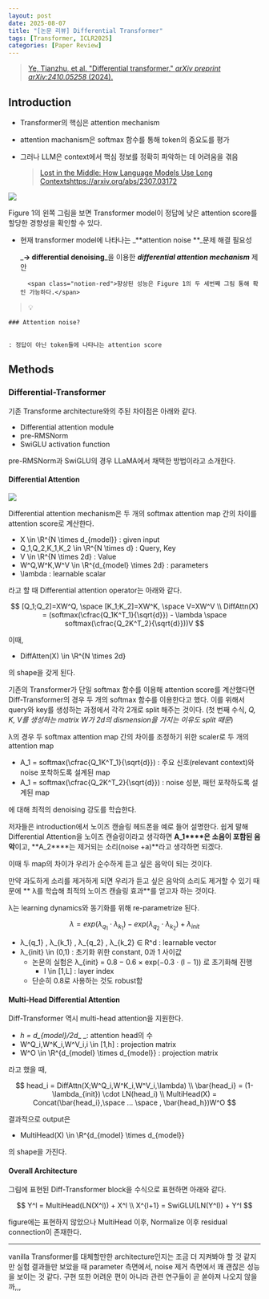 ```yaml
---
layout: post
date: 2025-08-07
title: "[논문 리뷰] Differential Transformer"
tags: [Transformer, ICLR2025]
categories: [Paper Review]
---
```


> [Ye, Tianzhu, et al. "Differential transformer." ](https://arxiv.org/abs/2410.05258)[_arXiv preprint arXiv:2410.05258_](https://arxiv.org/abs/2410.05258)[ (2024).](https://arxiv.org/abs/2410.05258)



## Introduction

- Transformer의 핵심은 attention mechanism
- attention machanism은 softmax 함수를 통해 token의 중요도를 평가
- 그러나 LLM은 context에서 핵심 정보를 정확히 파악하는 데 어려움을 겪음

	> [Lost in the Middle: How Language Models Use Long Contextshttps://arxiv.org/abs/2307.03172](https://arxiv.org/abs/2307.03172)


![](https://prod-files-secure.s3.us-west-2.amazonaws.com/542b861c-36a8-4051-84e5-8804b6728dba/9083ea56-691a-4752-ae26-47f403431ac8/image.png?X-Amz-Algorithm=AWS4-HMAC-SHA256&X-Amz-Content-Sha256=UNSIGNED-PAYLOAD&X-Amz-Credential=ASIAZI2LB4665RNK3YYU%2F20250916%2Fus-west-2%2Fs3%2Faws4_request&X-Amz-Date=20250916T140123Z&X-Amz-Expires=3600&X-Amz-Security-Token=IQoJb3JpZ2luX2VjEBUaCXVzLXdlc3QtMiJHMEUCIQDjHTCRVvK3xKYHlMpd%2BRBa63AhUJRcccU1OXKzFG0SmgIgKkNAHL5dsbKUyQbtCovLUX0NSPIwktGi5JVSHGkt8a4qiAQIjv%2F%2F%2F%2F%2F%2F%2F%2F%2F%2FARAAGgw2Mzc0MjMxODM4MDUiDG%2FuVCGak7ej9aqosSrcA3DXkpSTiBcEOfaQGo8xZt%2BEX%2BzjIs13JSSK2jHmgrDAJpsQa34bnmY84y2mG2LnyHdfCp6N8F4s8rYCdOw8vfaXuffpTd%2FltsnaU1LWx5f3C5%2B3r%2BznD2h9IFUSepHw0vCQOflEtuIGLWXRq%2FU%2FVv4AiU6klafpI8n9uh0UYb6ArHdAO6umfufXszrqyQIYpGqjdKVH1PAMYGdHEF8n1izWxGuPKgPCB1l3Yvh5tyDILDSoyBq2wrbEUxyXuudcEbpgQ6DUypC90AlcT6eTg1hOTvWZlsavIIS%2BVz5WMQ9cEbWtFG1yk9WF1VKr3j6i56ZE8N%2F73aZlE%2B83jC0EfeQXf0emaTaZ5uGVpFU%2Fw8kC1ENJeF9ETSt0Ztgbs2YS%2BvN3GtYGELlR6%2BqG3u%2FH%2FxqQAxisbisMKLhcixHfZXexsUcgPMI74pOB9jPzKgJ6WehpT0Ze%2FOXkWb4Niov1Lbjp6VDkCUAmbZcB2C4HqixY10B5dVZU5NYAYjGqF7d0mHkhS3Ld2CV%2BsDS93gcggbBRpcIx1Ra%2BHyHBRQHeM94mkmP1dR2G76jH%2FD83s9utYfPB3VqW2KmRylPiZUrhqQ4XJkLUROLsPOQzMcVGhRNw1Z9Qmu8e15%2B3SCq%2FMNLGpcYGOqUBY3WFLyfqMQnB%2BDqqfed7b1wHoqgDDDEWKeHfjOM%2FQHpC9r%2FXb%2Fcnc%2FefoEDX1JHbQLiCDlyz%2BLtDp4b8cHw2F4r%2FkuBlszSAqYNlFVeTeamBmE8%2FY%2BgeYrQHzgQELeUpRL30OBFK1n3GuczG0Vzdxp1oVZvTAXS9QRamYh5RImaQlRO9%2FDakXQUwt8RoT8NeJcpDZP41TM4wDO4Hau7w83K%2BM0fd&X-Amz-Signature=89b03bced27ac2ac0a00adf8a3423ef8e1ecafb86e14710b317964514bb04977&X-Amz-SignedHeaders=host&x-amz-checksum-mode=ENABLED&x-id=GetObject)


Figure 1의 왼쪽 그림을 보면 Transformer model이 정답에 낮은 attention score를 할당한 경향성을 확인할 수 있다.

- 현재 transformer model에 나타나는 _**attention noise **_문제 해결 필요성

	_**→ differential denoising**_을 이용한 _**differential attention mechanism**_ 제안


		<span class="notion-red">향상된 성능은 Figure 1의 두 세번째 그림 통해 확인 가능하다.</span>


> 💡 


	### Attention noise?


	: 정답이 아닌 token들에 나타나는 attention score



## Methods



### Differential-Transformer


기존 Transforme architecture와의 주된 차이점은 아래와 같다.

- Differential attention module
- pre-RMSNorm
- SwiGLU activation function

pre-RMSNorm과 SwiGLU의 경우 LLaMA에서 채택한 방법이라고 소개한다.



#### Differential Attention


![](https://prod-files-secure.s3.us-west-2.amazonaws.com/542b861c-36a8-4051-84e5-8804b6728dba/116d70b2-1963-4810-9167-f4c7d8a06e8f/image.png?X-Amz-Algorithm=AWS4-HMAC-SHA256&X-Amz-Content-Sha256=UNSIGNED-PAYLOAD&X-Amz-Credential=ASIAZI2LB4665RNK3YYU%2F20250916%2Fus-west-2%2Fs3%2Faws4_request&X-Amz-Date=20250916T140124Z&X-Amz-Expires=3600&X-Amz-Security-Token=IQoJb3JpZ2luX2VjEBUaCXVzLXdlc3QtMiJHMEUCIQDjHTCRVvK3xKYHlMpd%2BRBa63AhUJRcccU1OXKzFG0SmgIgKkNAHL5dsbKUyQbtCovLUX0NSPIwktGi5JVSHGkt8a4qiAQIjv%2F%2F%2F%2F%2F%2F%2F%2F%2F%2FARAAGgw2Mzc0MjMxODM4MDUiDG%2FuVCGak7ej9aqosSrcA3DXkpSTiBcEOfaQGo8xZt%2BEX%2BzjIs13JSSK2jHmgrDAJpsQa34bnmY84y2mG2LnyHdfCp6N8F4s8rYCdOw8vfaXuffpTd%2FltsnaU1LWx5f3C5%2B3r%2BznD2h9IFUSepHw0vCQOflEtuIGLWXRq%2FU%2FVv4AiU6klafpI8n9uh0UYb6ArHdAO6umfufXszrqyQIYpGqjdKVH1PAMYGdHEF8n1izWxGuPKgPCB1l3Yvh5tyDILDSoyBq2wrbEUxyXuudcEbpgQ6DUypC90AlcT6eTg1hOTvWZlsavIIS%2BVz5WMQ9cEbWtFG1yk9WF1VKr3j6i56ZE8N%2F73aZlE%2B83jC0EfeQXf0emaTaZ5uGVpFU%2Fw8kC1ENJeF9ETSt0Ztgbs2YS%2BvN3GtYGELlR6%2BqG3u%2FH%2FxqQAxisbisMKLhcixHfZXexsUcgPMI74pOB9jPzKgJ6WehpT0Ze%2FOXkWb4Niov1Lbjp6VDkCUAmbZcB2C4HqixY10B5dVZU5NYAYjGqF7d0mHkhS3Ld2CV%2BsDS93gcggbBRpcIx1Ra%2BHyHBRQHeM94mkmP1dR2G76jH%2FD83s9utYfPB3VqW2KmRylPiZUrhqQ4XJkLUROLsPOQzMcVGhRNw1Z9Qmu8e15%2B3SCq%2FMNLGpcYGOqUBY3WFLyfqMQnB%2BDqqfed7b1wHoqgDDDEWKeHfjOM%2FQHpC9r%2FXb%2Fcnc%2FefoEDX1JHbQLiCDlyz%2BLtDp4b8cHw2F4r%2FkuBlszSAqYNlFVeTeamBmE8%2FY%2BgeYrQHzgQELeUpRL30OBFK1n3GuczG0Vzdxp1oVZvTAXS9QRamYh5RImaQlRO9%2FDakXQUwt8RoT8NeJcpDZP41TM4wDO4Hau7w83K%2BM0fd&X-Amz-Signature=6d702db2e74f6d093a8dca5bf899cfd2e7017ed9048528451f070895caff9afe&X-Amz-SignedHeaders=host&x-amz-checksum-mode=ENABLED&x-id=GetObject)


Differential attention mechanism은 두 개의 softmax attention map 간의 차이를 attention score로 계산한다.

- X \in \R^{N \times d\_{model}} : given input
- Q\_1,Q\_2,K\_1,K\_2 \in \R^{N \times d} : Query, Key
- V \in \R^{N \times 2d} : Value
- W^Q,W^K,W^V \in \R^{d\_{model} \times 2d} : parameters
- \lambda : learnable scalar

라고 할 때 Differential attention operator는 아래와 같다.


$$
[Q_1;Q_2]=XW^Q, \space [K_1;K_2]=XW^K, \space V=XW^V \\
DiffAttn(X) = (softmax(\cfrac{Q_1K^T_1}{\sqrt{d}}) - \lambda \space softmax(\cfrac{Q_2K^T_2}{\sqrt{d}}))V
$$


이때,

- DiffAtten(X) \in \R^{N \times 2d}

의 shape을 갖게 된다.


기존의 Transformer가 단일 softmax 함수를 이용해 attention score를 계산했다면 Diff-Transformer의 경우 두 개의 softmax 함수를 이용한다고 했다. 이를 위해서 query와 key를 생성하는 과정에서 각각 2개로 split 해주는 것이다. <span class="notion-red">(첫 번째 수식, </span><span class="notion-red">_Q, K, V를 생성하는 matrix W가 2d의 dismension을 가지는 이유도 split 때문_</span><span class="notion-red">)</span>


 λ의 경우 두 softmax attention map 간의 차이를 조정하기 위한 scaler로 두 개의 attention map

- A\_1 = softmax(\cfrac{Q\_1K^T\_1}{\sqrt{d}}) : 주요 신호(relevant context)와 noise 포착하도록 설계된 map
- A\_1 = softmax(\cfrac{Q\_2K^T\_2}{\sqrt{d}}) : noise 성분, 패턴 포착하도록 설계된 map 

에 대해 최적의 denoising 강도를 학습한다.


저자들은 introduction에서 노이즈 캔슬링 헤드폰을 예로 들어 설명한다. 쉽게 말해 Differential Attention을 노이즈 캔슬링이라고 생각하면 **A\_1****은 소음이 포함된 음악**이고, **A\_2****는 제거되는 소리(noise +a)**라고 생각하면 되겠다. 


이때 두 map의 차이가 우리가 순수하게 듣고 싶은 음악이 되는 것이다. 


만약 과도하게 소리를 제거하게 되면 우리가 듣고 싶은 음악의 소리도 제거할 수 있기 때문에 ** λ를 학습해 최적의 노이즈 캔슬링 효과**를 얻고자 하는 것이다.


λ는 learning dynamics와 동기화를 위해 re-parametrize 된다.


$$
\lambda = exp(\lambda_{q_1} \cdot \lambda_{k_1}) - exp(\lambda_{q_2} \cdot \lambda_{k_2}) + \lambda_{init}
$$

- λ\_{q\_1} , λ\_{k\_1} , λ\_{q\_2} , λ\_{k\_2} ∈ R^d : learnable vector
- λ\_{init} \in (0,1) : 초기화 위한 constant, 0과 1 사이값
	- 논문의 실험은 λ\_{init} = 0.8 − 0.6 × exp(−0.3 · (l − 1)) 로 초기화해 진행
		- l \in [1,L] : layer index
	- 단순히 0.8로 사용하는 것도 robust함


#### **Multi-Head Differential Attention**


Diff-Transformer 역시 multi-head attention을 지원한다.

- _h = d\_{model}/2d__ _: attention head의 수
- W^Q\_i,W^K\_i,W^V\_i,i \in [1,h] : projection matrix
- W^O \in \R^{d\_{model} \times d\_{model}} : projection matrix

라고 했을 때,


$$
head_i = DiffAttn(X;W^Q_i,W^K_i,W^V_i,\lambda) \\
\bar{head_i} = (1-\lambda_{init}) \cdot LN(head_i) \\
MultiHead(X) = Concat(\bar{head_i},\space ... \space , \bar{head_h})W^O
$$


결과적으로 output은

- MultiHead(X) \in \R^{d\_{model} \times d\_{model}}

의 shape을 가진다.



#### Overall Architecture


그림에 표현된 Diff-Transformer block을 수식으로 표현하면 아래와 같다.


$$
Y^l = MultiHead(LN(X^l)) + X^l \\
X^{l+1} = SwiGLU(LN(Y^l)) + Y^l
$$


figure에는 표현하지 않았으나 MultiHead 이후, Normalize 이후 residual connection이 존재한다.


---


vanilla Transformer를 대체할만한 architecture인지는 조금 더 지켜봐야 할 것 같지만 실험 결과들만 보았을 때 parameter 측면에서, noise 제거 측면에서 꽤 괜찮은 성능을 보이는 것 같다. 구현 또한 어려운 편이 아니라 관련 연구들이 곧 쏟아져 나오지 않을까,,,

